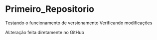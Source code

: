 # Primeiro_Repositorio
 Testando o funcionamento de versionamento
 Verificando modificações

ALteração feita diretamente no GitHub
